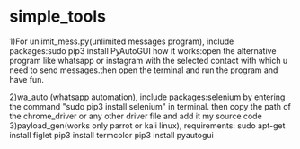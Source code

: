 # simple_tools
1)For unlimit_mess.py(unlimited messages program),
  include packages:sudo pip3 install PyAutoGUI
  how it works:open the alternative program like whatsapp or instagram with the selected contact with which u need to send       messages.then open the terminal and run the program and have fun.
 
2)wa_auto (whatsapp automation),
  include packages:selenium by entering the command "sudo pip3 install selenium" in terminal.
  then copy the path of the chrome_driver or any other driver file and add it my source code
3)payload_gen(works only parrot or kali linux),
  requirements:
      sudo apt-get install figlet
      pip3 install termcolor
      pip3 install pyautogui
      
  
  
